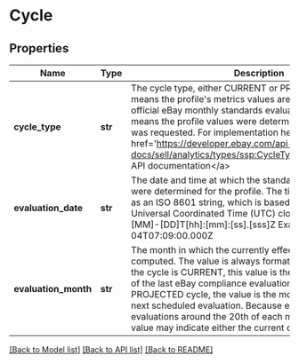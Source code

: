 # Cycle

## Properties
Name | Type | Description | Notes
------------ | ------------- | ------------- | -------------
**cycle_type** | **str** | The cycle type, either CURRENT or PROJECTED. CURRENT means the profile&#39;s metrics values are from the most recent official eBay monthly standards evaluation. PROJECTED means the profile values were determined when the profile was requested. For implementation help, refer to &lt;a href&#x3D;&#39;https://developer.ebay.com/api-docs/sell/analytics/types/ssp:CycleTypeEnum&#39;&gt;eBay API documentation&lt;/a&gt; | [optional] 
**evaluation_date** | **str** | The date and time at which the standard compliance values were determined for the profile. The time stamp is formatted as an ISO 8601 string, which is based on the 24-hour Universal Coordinated Time (UTC) clock. Format: [YYYY]-[MM]-[DD]T[hh]:[mm]:[ss].[sss]Z Example: 2018-08-04T07:09:00.000Z | [optional] 
**evaluation_month** | **str** | The month in which the currently effective seller level was computed. The value is always formatted as YYYY-MM. If the cycle is CURRENT, this value is the month and year the of the last eBay compliance evaluation. If this is for a PROJECTED cycle, the value is the month and year of the next scheduled evaluation. Because eBay does official evaluations around the 20th of each month, a PROJECTED value may indicate either the current or the next month. | [optional] 

[[Back to Model list]](../README.md#documentation-for-models) [[Back to API list]](../README.md#documentation-for-api-endpoints) [[Back to README]](../README.md)


